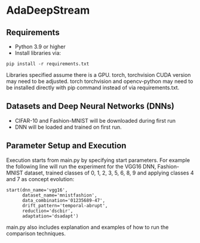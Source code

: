 # AdaDeepStream
## Requirements
* Python 3.9 or higher
* Install libraries via:
```
pip install -r requirements.txt
```
Libraries specified assume there is a GPU.
torch, torchvision CUDA version may need to be adjusted.
torch torchvision and opencv-python may need to be installed directly with pip command instead of via requirements.txt.

## Datasets and Deep Neural Networks (DNNs)
* CIFAR-10 and Fashion-MNIST will be downloaded during first run
* DNN will be loaded and trained on first run.

## Parameter Setup and Execution
Execution starts from main.py by specifying start parameters. 
For example the following line will run the experiment for the VGG16 DNN, Fashion-MNIST dataset, trained classes of 0, 1, 2, 3, 5, 6, 8, 9 and applying classes 4 and 7 as concept evolution:
```
start(dnn_name='vgg16',
      dataset_name='mnistfashion',
      data_combination='01235689-47',
      drift_pattern='temporal-abrupt',
      reduction='dscbir',
      adaptation='dsadapt')
```
main.py also includes explanation and examples of how to run the comparison techniques.
